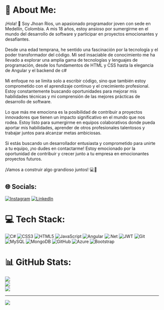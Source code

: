 # 💫 About Me:
¡Hola! 👋 Soy Jhoan Rios, un apasionado programador joven con sede en Medellín, Colombia. A mis 18 años, estoy ansioso por sumergirme en el mundo del desarrollo de software y participar en proyectos emocionantes y desafiantes.<br><br>Desde una edad temprana, he sentido una fascinación por la tecnología y el poder transformador del código. Mi sed insaciable de conocimiento me ha llevado a explorar una amplia gama de tecnologías y lenguajes de programación, desde los fundamentos de HTML y CSS hasta la elegancia de Angular y el backend de c#<br><br>Mi enfoque no se limita solo a escribir código, sino que también estoy comprometido con el aprendizaje continuo y el crecimiento profesional. Estoy constantemente buscando oportunidades para mejorar mis habilidades técnicas y mi comprensión de las mejores prácticas de desarrollo de software.<br><br>Lo que más me emociona es la posibilidad de contribuir a proyectos innovadores que tienen un impacto significativo en el mundo que nos rodea. Estoy listo para sumergirme en equipos colaborativos donde pueda aportar mis habilidades, aprender de otros profesionales talentosos y trabajar juntos para alcanzar metas ambiciosas.<br><br>Si estás buscando un desarrollador entusiasta y comprometido para unirte a tu equipo, ¡no dudes en contactarme! Estoy emocionado por la oportunidad de contribuir y crecer junto a tu empresa en emocionantes proyectos futuros.<br><br>¡Vamos a construir algo grandioso juntos! 💻🚀


## 🌐 Socials:
[![Instagram](https://img.shields.io/badge/Instagram-%23E4405F.svg?logo=Instagram&logoColor=white)](https://instagram.com/jhoan__rios) [![LinkedIn](https://img.shields.io/badge/LinkedIn-%230077B5.svg?logo=linkedin&logoColor=white)](https://linkedin.com/in/jhoan-rios-4b70351aa) 

# 💻 Tech Stack:
![C#](https://img.shields.io/badge/c%23-%23239120.svg?style=for-the-badge&logo=csharp&logoColor=white) ![CSS3](https://img.shields.io/badge/css3-%231572B6.svg?style=for-the-badge&logo=css3&logoColor=white) ![HTML5](https://img.shields.io/badge/html5-%23E34F26.svg?style=for-the-badge&logo=html5&logoColor=white) ![JavaScript](https://img.shields.io/badge/javascript-%23323330.svg?style=for-the-badge&logo=javascript&logoColor=%23F7DF1E) ![Angular](https://img.shields.io/badge/angular-%23DD0031.svg?style=for-the-badge&logo=angular&logoColor=white) ![.Net](https://img.shields.io/badge/.NET-5C2D91?style=for-the-badge&logo=.net&logoColor=white) ![JWT](https://img.shields.io/badge/JWT-black?style=for-the-badge&logo=JSON%20web%20tokens) ![Git](https://img.shields.io/badge/git-%23F05033.svg?style=for-the-badge&logo=git&logoColor=white) ![MySQL](https://img.shields.io/badge/mysql-4479A1.svg?style=for-the-badge&logo=mysql&logoColor=white) ![MongoDB](https://img.shields.io/badge/MongoDB-%234ea94b.svg?style=for-the-badge&logo=mongodb&logoColor=white) ![GitHub](https://img.shields.io/badge/github-%23121011.svg?style=for-the-badge&logo=github&logoColor=white)  ![Azure](https://img.shields.io/badge/azure-%230072C6.svg?style=for-the-badge&logo=microsoftazure&logoColor=white) ![Bootstrap](https://img.shields.io/badge/bootstrap-%238511FA.svg?style=for-the-badge&logo=bootstrap&logoColor=white)
# 📊 GitHub Stats:
![](https://github-readme-stats.vercel.app/api?username=jhoan-rios&theme=react&hide_border=false&include_all_commits=false&count_private=false)<br/>
![](https://github-readme-streak-stats.herokuapp.com/?user=jhoan-rios&theme=react&hide_border=false)<br/>
![](https://github-readme-stats.vercel.app/api/top-langs/?username=jhoan-rios&theme=react&hide_border=false&include_all_commits=false&count_private=false&layout=compact)

---
[![](https://visitcount.itsvg.in/api?id=jhoan-rios&icon=0&color=0)](https://visitcount.itsvg.in)

<!-- Proudly created with GPRM ( https://gprm.itsvg.in ) -->
